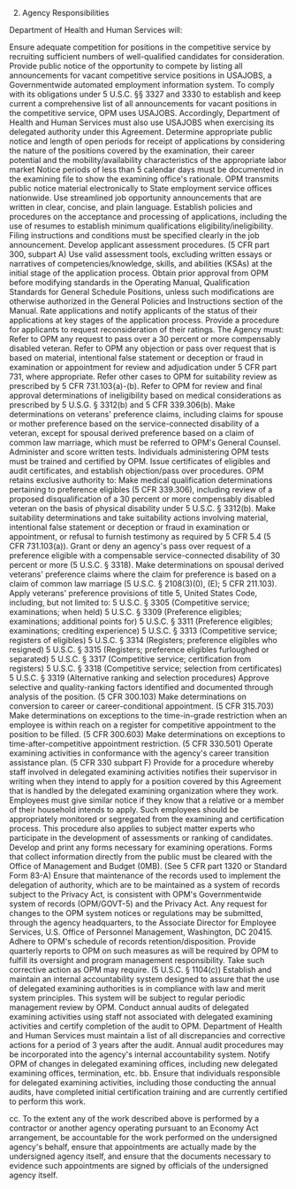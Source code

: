 2. Agency Responsibilities

Department of Health and Human Services will:

Ensure adequate competition for positions in the competitive service by recruiting sufficient numbers of well-qualified candidates for consideration.
Provide public notice of the opportunity to compete by listing all announcements for vacant competitive service positions in USAJOBS, a Governmentwide automated employment information system. To comply with its obligations under 5 U.S.C. §§ 3327 and 3330 to establish and keep current a comprehensive list of all announcements for vacant positions in the competitive service, OPM uses USAJOBS. Accordingly, Department of Health and Human Services must also use USAJOBS when exercising its delegated authority under this Agreement.
Determine appropriate public notice and length of open periods for receipt of applications by considering the nature of the positions covered by the examination, their career potential and the mobility/availability characteristics of the appropriate labor market Notice periods of less than 5 calendar days must be documented in the examining file to show the examining office's rationale. OPM transmits public notice material electronically to State employment service offices nationwide.
Use streamlined job opportunity announcements that are written in clear, concise, and plain language.
Establish policies and procedures on the acceptance and processing of applications, including the use of resumes to establish minimum qualifications eligibility/ineligibility. Filing instructions and conditions must be specified clearly in the job announcement.
Develop applicant assessment procedures. (5 CFR part 300, subpart A)
Use valid assessment tools, excluding written essays or narratives of competencies/knowledge, skills, and abilities (KSAs) at the initial stage of the application process.
Obtain prior approval from OPM before modifying standards in the Operating Manual, Qualification Standards for General Schedule Positions, unless such modifications are otherwise authorized in the General Policies and Instructions section of the Manual.
Rate applications and notify applicants of the status of their applications at key stages of the application process.
Provide a procedure for applicants to request reconsideration of their ratings. The Agency must:
Refer to OPM any request to pass over a 30 percent or more compensably disabled veteran.
Refer to OPM any objection or pass over request that is based on material, intentional false statement or deception or fraud in examination or appointment for review and adjudication under 5 CFR part 731, where appropriate.
Refer other cases to OPM for suitability review as prescribed by 5 CFR 731.103{a)-(b).
Refer to OPM for review and final approval determinations of ineligibility based on medical considerations as prescribed by 5 U.S.G. § 3312(b) and 5 CFR 339.306(b).
Make determinations on veterans' preference claims, including claims for spouse or mother preference based on the service-connected disability of a veteran, except for spousal derived preference based on a claim of common law marriage, which must be referred to OPM's General Counsel.
Administer and score written tests. Individuals administering OPM tests must be trained and certified by OPM.
Issue certificates of eligibles and audit certificates, and establish objection/pass over procedures. OPM retains exclusive authority to:
Make medical qualification determinations pertaining to preference eligibles (5 CFR 339.306), including review of a proposed disqualification of a 30 percent or more compensably disabled veteran on the basis of physical disability under 5 U.S.C. § 3312(b).
Make suitability determinations and take suitability actions involving material, intentional false statement or deception or fraud in examination or appointment, or refusal to furnish testimony as required by 5 CFR 5.4 (5 CFR 731.103(a)).
Grant or deny an agency's pass over request of a preference eligible with a compensable service-connected disability of 30 percent or more (5 U.S.C. § 3318).
Make determinations on spousal derived veterans' preference claims where the claim for preference is based on a claim of common law marriage (5 U.S.C. § 2108(3)(0), (E); 5 CFR 211.103).
Apply veterans' preference provisions of title 5, United States Code, including, but not limited to:
5 U.S.C. § 3305   (Competitive service; examinations; when held)
5 U.S.C. § 3309   (Preference eligibles; examinations; additional points for)
5 U.S.C. § 3311   (Preference eligibles; examinations; crediting experience)
5 U.S.C. § 3313   (Competitive service; registers of eligibles)
5 U.S.C. § 3314   (Registers; preference eligibles who resigned)
5 U.S.C. § 3315   (Registers; preference eligibles furloughed or separated)
5 U.S.C. § 3317   (Competitive service; certification from registers)
5 U.S.C. § 3318   (Competitive service; selection from certificates)
5 U.S.C. § 3319   (Alternative ranking and selection procedures)
Approve selective and quality-ranking factors identified and documented through analysis of the position. (5 CFR 300.103)
Make determinations on conversion to career or career-conditional appointment. (5 CFR 315.703)
Make determinations on exceptions to the time-in-grade restriction when an employee is within reach on a register for competitive appointment to the position to be filled. (5 CFR 300.603)
Make determinations on exceptions to time-after-competitive appointment restriction. (5 CFR 330.501)
Operate examining activities in conformance with the agency's career transition assistance plan. (5 CFR 330 subpart F)
Provide for a procedure whereby staff involved in delegated examining activities notifies their supervisor in writing when they intend to apply for a position covered by this Agreement that is handled by the delegated examining organization where they work. Employees must give similar notice if they know that a relative or a member of their household intends to apply.  Such employees should be appropriately monitored or segregated from the examining and certification process. This procedure also applies to subject matter experts who participate in the development of assessments or ranking of candidates.
Develop and print any forms necessary for examining operations. Forms that collect information directly from the public must be cleared with the Office of Management and Budget (0MB). (See 5 CFR part 1320 or Standard Form 83-A)
Ensure that maintenance of the records used to implement the delegation of authority, which are to be maintained as a system of records subject to the Privacy Act, is consistent with OPM's Governmentwide system of records (OPM/GOVT-5) and the Privacy Act. Any request for changes to the OPM system notices or regulations may be submitted, through the agency headquarters, to the Associate Director for Employee Services, U.S. Office of Personnel Management, Washington, DC 20415.
Adhere to OPM's schedule of records retention/disposition.
Provide quarterly reports to OPM on such measures as will be required by OPM to fulfill its oversight and program management responsibility.
Take such corrective action as OPM may require. (5 U.S.C. § 1104(c))
Establish and maintain an internal accountability system designed to assure that the use of delegated examining authorities is in compliance with law and merit system principles. This system will be subject to regular periodic management review by OPM.
Conduct annual audits of delegated examining activities using staff not associated with delegated examining activities and certify completion of the audit to OPM. Department of Health and Human Services must maintain a list of all discrepancies and corrective actions for a period of 3 years after the audit. Annual audit procedures may be incorporated into the agency's internal accountability system.
Notify OPM of changes in delegated examining offices, including new delegated examining offices, termination, etc.
bb. Ensure that individuals responsible for delegated examining activities, including those conducting the annual audits, have completed initial certification training and are currently certified to perform this work.

cc. To the extent any of the work described above is performed by a contractor or another agency operating pursuant to an Economy Act arrangement, be accountable for the work performed on the undersigned agency's behalf, ensure that appointments are actually made by the undersigned agency itself, and ensure that the documents necessary to evidence such appointments are signed by officials of the undersigned agency itself.
